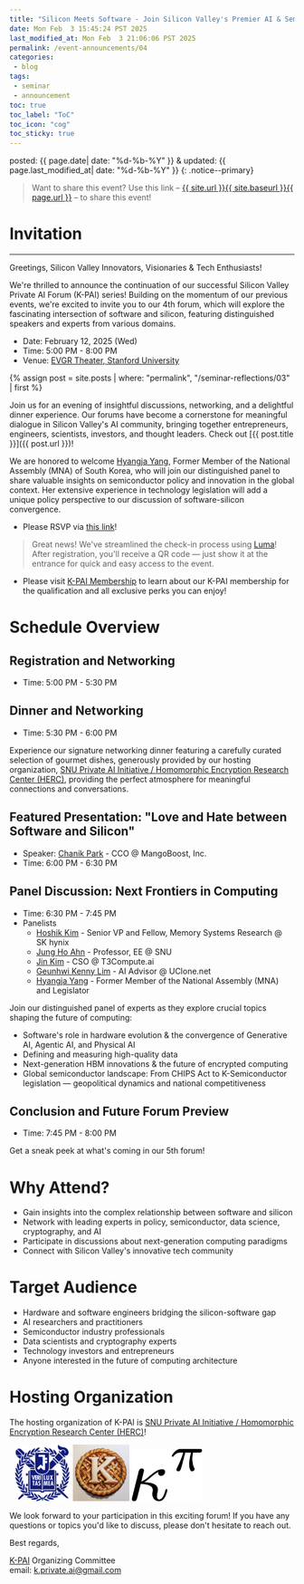 ```yaml
---
title: "Silicon Meets Software - Join Silicon Valley's Premier AI & Semiconductor Forum with Distinguished Policymakers @ Stanford University!"
date: Mon Feb  3 15:45:24 PST 2025
last_modified_at: Mon Feb  3 21:06:06 PST 2025
permalink: /event-announcements/04
categories:
 - blog
tags:
 - seminar
 - announcement
toc: true
toc_label: "ToC"
toc_icon: "cog"
toc_sticky: true
---
```


posted: {{ page.date| date: "%d-%b-%Y" }}
&amp;
updated: {{ page.last_modified_at| date: "%d-%b-%Y" }}
{: .notice--primary}

> Want to share this event?
Use this link
&ndash; <a href="{{ page.url }}">{{ site.url }}{{ site.baseurl }}{{ page.url }}</a> &ndash;
to share this event!

# Invitation

---
Greetings, Silicon Valley Innovators, Visionaries & Tech Enthusiasts!

We're thrilled to announce the continuation of our successful Silicon Valley Private AI Forum (K-PAI) series! Building on the momentum of our previous events, we're excited to invite you to our 4th forum, which will explore the fascinating intersection of software and silicon, featuring distinguished speakers and experts from various domains.

- Date: February 12, 2025 (Wed)
- Time: 5:00 PM - 8:00 PM
- Venue: <a href="https://www.google.com/maps/search/?api=1&query=EVGR%2C%20Building%20C&query_place_id=ChIJi_5xBba7j4ARdHAXFI7y3Hs">EVGR Theater, Stanford University</a>

{% assign post = site.posts | where: "permalink", "/seminar-reflections/03" | first %}

Join us for an evening of insightful discussions, networking, and a delightful dinner experience. Our forums have become a cornerstone for meaningful dialogue in Silicon Valley's AI community, bringing together entrepreneurs, engineers, scientists, investors, and thought leaders.
Check out [{{ post.title }}]({{ post.url }})!

We are honored to welcome [Hyangja Yang](https://ko.wikipedia.org/wiki/%EC%96%91%ED%96%A5%EC%9E%90),
Former Member of the National Assembly (MNA) of South Korea, who will join our distinguished panel to share valuable insights on semiconductor policy and innovation in the global context. Her extensive experience in technology legislation will add a unique policy perspective to our discussion of software-silicon convergence.

<!--We are honored to welcome [Hyangja Yang](https://ko.wikipedia.org/wiki/%EC%96%91%ED%96%A5%EC%9E%90),
Former Member of the National Assembly (MNA) of South Korea,
as <font color="red">our distinguished panelist</font>.
Drawing from her extensive experience in technology policy and legislation,
Ms. Yang will provide unique insights into the global semiconductor landscape, addressing:

- The evolving geopolitical dynamics in the semiconductor industry
- Impact assessment of the CHIPS and Science Act under the Biden administration
- Potential policy shifts under the new Trump administration
- <font class="emph">The landmark K-Semiconductor bills she championed, and their role in strengthening South Korea's position in the global semiconductor and AI ecosystem!</font>

Her participation adds a crucial policy perspective to our discussion, bridging the gap between technological innovation and legislative frameworks that shape the future of the semiconductor industry.
-->

- Please RSVP via [this link](https://lu.ma/fgzqg9ou)!
> Great news! We've streamlined the check-in process using [Luma](https://lu.ma)! After registration, you'll receive a QR code — just show it at the entrance for quick and easy access to the event.
- Please visit [K-PAI Membership](/membership)
to learn about our K-PAI membership
for the qualification and all exclusive perks you can enjoy!

# Schedule Overview

## Registration and Networking
- Time: 5:00 PM - 5:30 PM

## Dinner and Networking
- Time: 5:30 PM - 6:00 PM

Experience our signature networking dinner featuring a carefully curated selection of gourmet dishes,
generously provided by our hosting organization,
[SNU Private AI Initiative / Homomorphic Encryption Research Center (HERC)](https://imdarc.snu.ac.kr/?page_id=2129&lang=en),
providing the perfect atmosphere for meaningful connections and conversations.

## Featured Presentation: "Love and Hate between Software and Silicon"
- Speaker: <a href="https://www.linkedin.com/in/chanik-park-14878b32/">Chanik Park</a> - CCO @ <!--a href="https://www.mangoboost.io/"-->MangoBoost, Inc.<!--/a-->
- Time: 6:00 PM - 6:30 PM

## Panel Discussion: Next Frontiers in Computing
- Time: 6:30 PM - 7:45 PM
- Panelists
    - <a href="https://www.linkedin.com/in/hoshikk/">Hoshik Kim</a> - Senior VP and Fellow, Memory Systems Research @ SK hynix
    - <a href="https://www.linkedin.com/in/jung-ho-ahn-9876748/">Jung Ho Ahn</a> - Professor, EE @ SNU
    - <a href="https://www.linkedin.com/in/jkim1109/">Jin Kim</a> - CSO @ T3Compute.ai
    - <a href="https://www.linkedin.com/in/geunhwi-kenny-lim-04116571/">Geunhwi Kenny Lim</a> - AI Advisor @ UClone.net
    - <a href="https://ko.wikipedia.org/wiki/%EC%96%91%ED%96%A5%EC%9E%90">Hyangja Yang</a> - Former Member of the National Assembly (MNA) and Legislator

Join our distinguished panel of experts as they explore crucial topics shaping the future of computing:

- Software's role in hardware evolution & the convergence of Generative AI, Agentic AI, and Physical AI
- Defining and measuring high-quality data
- Next-generation HBM innovations & the future of encrypted computing
- Global semiconductor landscape: From CHIPS Act to K-Semiconductor legislation — geopolitical dynamics and national competitiveness

## Conclusion and Future Forum Preview
- Time: 7:45 PM - 8:00 PM

Get a sneak peek at what's coming in our 5th forum!

# Why Attend?

- Gain insights into the complex relationship between software and silicon
- Network with leading experts in policy, semiconductor, data science, cryptography, and AI
- Participate in discussions about next-generation computing paradigms
- Connect with Silicon Valley's innovative tech community

# Target Audience

- Hardware and software engineers bridging the silicon-software gap
- AI researchers and practitioners
- Semiconductor industry professionals
- Data scientists and cryptography experts
- Technology investors and entrepreneurs
- Anyone interested in the future of computing architecture

# Hosting Organization

The hosting organization of K-PAI is <a href="https://imdarc.snu.ac.kr/?page_id=2129&lang=en">SNU Private AI Initiative / Homomorphic Encryption Research Center (HERC)</a>!

<div class="img-container-justified">
&nbsp;
<img width="100" src="/assets/images/SNU-logo.png">
<img width="100" src="/assets/images/k-on-pie.png">
<img width="125" src="/assets/images/kappa-to-pi.png">
&nbsp;
</div>

We look forward to your participation in this exciting forum! If you have any questions or topics you'd like to discuss, please don't hesitate to reach out.

Best regards,

[K-PAI](/) Organizing Committee
<br>
email: <a href="mailto:k.private.ai@gmail.com">k.private.ai@gmail.com</a>
